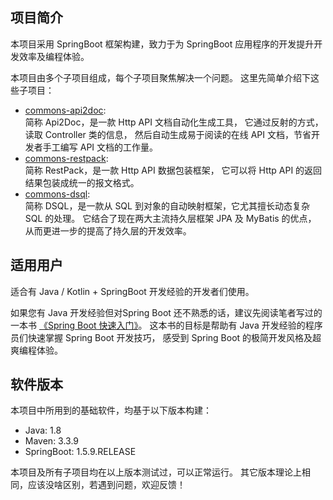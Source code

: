 
## 项目简介

本项目采用 SpringBoot 框架构建，致力于为 SpringBoot 应用程序的开发提升开发效率及编程体验。

本项目由多个子项目组成，每个子项目聚焦解决一个问题。
这里先简单介绍下这些子项目：
* [commons-api2doc](https://github.com/terran4j/commons/tree/master/commons-api2doc):  
    简称 Api2Doc，是一款 Http API 文档自动化生成工具，
    它通过反射的方式，读取 Controller 类的信息，
    然后自动生成易于阅读的在线 API 文档，节省开发者手工编写 API 文档的工作量。
* [commons-restpack](https://github.com/terran4j/commons/tree/master/commons-restpack):  
    简称 RestPack，是一款 Http API 数据包装框架，
    它可以将 Http API 的返回结果包装成统一的报文格式。
* [commons-dsql](https://github.com/terran4j/commons/tree/master/commons-dsql):  
    简称 DSQL，是一款从 SQL 到对象的自动映射框架，它尤其擅长动态复杂 SQL 的处理。
    它结合了现在两大主流持久层框架 JPA 及 MyBatis 的优点，
    从而更进一步的提高了持久层的开发效率。


## 适用用户

适合有 Java / Kotlin + SpringBoot 开发经验的开发者们使用。

如果您有 Java 开发经验但对Spring Boot 还不熟悉的话，建议先阅读笔者写过的一本书
[《Spring Boot 快速入门》](http://www.jianshu.com/nb/14688855?order_by=seq)。
这本书的目标是帮助有 Java 开发经验的程序员们快速掌握 Spring Boot 开发技巧，
感受到 Spring Boot 的极简开发风格及超爽编程体验。


## 软件版本

本项目中所用到的基础软件，均基于以下版本构建：
* Java:  1.8
* Maven:  3.3.9
* SpringBoot:  1.5.9.RELEASE

本项目及所有子项目均在以上版本测试过，可以正常运行。
其它版本理论上相同，应该没啥区别，若遇到问题，欢迎反馈！
